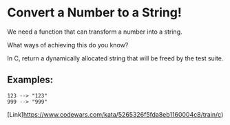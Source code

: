 # Convert a Number to a String!

We need a function that can transform a number into a string.

What ways of achieving this do you know?

In C, return a dynamically allocated string that will be freed by the test suite.

## Examples:
```
123 --> "123"
999 --> "999"
```

[Link]https://www.codewars.com/kata/5265326f5fda8eb1160004c8/train/c)
